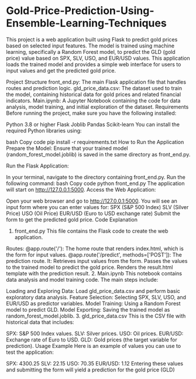 # Gold-Price-Prediction-Using-Ensemble-Learning-Techniques

This project is a web application built using Flask to predict gold prices based on selected input features. The model is trained using machine learning, specifically a Random Forest model, to predict the GLD (gold price) value based on SPX, SLV, USO, and EUR/USD values. This application loads the trained model and provides a simple web interface for users to input values and get the predicted gold price.

Project Structure
front_end.py: The main Flask application file that handles routes and prediction logic.
gld_price_data.csv: The dataset used to train the model, containing historical data for gold prices and related financial indicators.
Main.ipynb: A Jupyter Notebook containing the code for data analysis, model training, and initial exploration of the dataset.
Requirements
Before running the project, make sure you have the following installed:

Python 3.8 or higher
Flask
Joblib
Pandas
Scikit-learn
You can install the required Python libraries using:

bash
Copy code
pip install -r requirements.txt
How to Run the Application
Prepare the Model: Ensure that your trained model (random_forest_model.joblib) is saved in the same directory as front_end.py.

Run the Flask Application:

In your terminal, navigate to the directory containing front_end.py.
Run the following command:
bash
Copy code
python front_end.py
The application will start on http://127.0.0.1:5000.
Access the Web Application:

Open your web browser and go to http://127.0.0.1:5000.
You will see an input form where you can enter values for:
SPX (S&P 500 Index)
SLV (Silver Price)
USO (Oil Price)
EUR/USD (Euro to USD exchange rate)
Submit the form to get the predicted gold price.
Code Explanation
1. front_end.py
This file contains the Flask code to create the web application.

Routes:
@app.route('/'): The home route that renders index.html, which is the form for input values.
@app.route('/predict', methods=['POST']): The prediction route. It:
Retrieves input values from the form.
Passes the values to the trained model to predict the gold price.
Renders the result.html template with the prediction result.
2. Main.ipynb
This notebook contains data analysis and model training code. The main steps include:

Loading and Exploring Data: Load gld_price_data.csv and perform basic exploratory data analysis.
Feature Selection: Selecting SPX, SLV, USO, and EUR/USD as predictor variables.
Model Training: Using a Random Forest model to predict GLD.
Model Exporting: Saving the trained model as random_forest_model.joblib.
3. gld_price_data.csv
This is the CSV file with historical data that includes:

SPX: S&P 500 Index values.
SLV: Silver prices.
USO: Oil prices.
EUR/USD: Exchange rate of Euro to USD.
GLD: Gold prices (the target variable for prediction).
Usage Example
Here is an example of values you can use to test the application:

SPX: 4300.25
SLV: 22.15
USO: 70.35
EUR/USD: 1.12
Entering these values and submitting the form will yield a prediction for the gold price (GLD)
